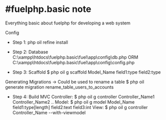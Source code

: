 #fuelphp.basic note
=============

Everything basic about fuelphp for developing a web system

Config
+ Step 1: 
php oil refine install

+ Step 2:
Database 
C:\xampp\htdocs\fuelphp.basic\fuel\app\config\db.php
ORM
C:\xampp\htdocs\fuelphp.basic\fuel\app\config\config.php

+ Step 3: 
Scaffold
$ php oil g scaffold Model_Name field1:type field2:type

Generating Migrations -> Could be used to rename a table
$ php oil generate migration rename_table_users_to_accounts


+ Step 4: Build MVC
Controller: $ php oil g controller Controller_Name1 Controller_Name2 ..
Model: $ php oil g model Model_Name field1:type[length] field2:text field3:int
View: $ php oil g controller Controller_Name --with-viewmodel
